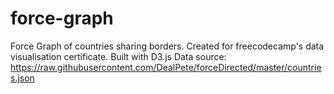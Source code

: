 # force-graph
Force Graph of countries sharing borders.
Created for freecodecamp's data visualisation certificate.
Built with D3.js
Data source: https://raw.githubusercontent.com/DealPete/forceDirected/master/countries.json
